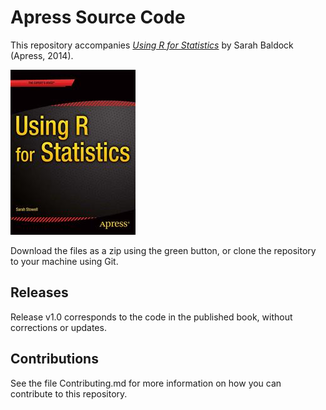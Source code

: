 # Apress Source Code

This repository accompanies [*Using R for Statistics*](http://www.apress.com/9781484201404) by Sarah  Baldock (Apress, 2014).

![Cover image](9781484201404.jpg)

Download the files as a zip using the green button, or clone the repository to your machine using Git.

## Releases

Release v1.0 corresponds to the code in the published book, without corrections or updates.

## Contributions

See the file Contributing.md for more information on how you can contribute to this repository.
